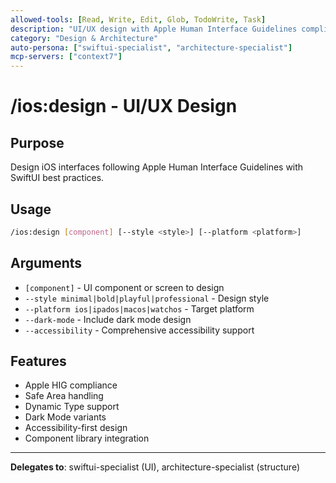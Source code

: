```yaml
---
allowed-tools: [Read, Write, Edit, Glob, TodoWrite, Task]
description: "UI/UX design with Apple Human Interface Guidelines compliance"
category: "Design & Architecture"
auto-persona: ["swiftui-specialist", "architecture-specialist"]
mcp-servers: ["context7"]
---
```


# /ios:design - UI/UX Design

## Purpose
Design iOS interfaces following Apple Human Interface Guidelines with SwiftUI best practices.

## Usage
```bash
/ios:design [component] [--style <style>] [--platform <platform>]
```

## Arguments
- `[component]` - UI component or screen to design
- `--style minimal|bold|playful|professional` - Design style
- `--platform ios|ipados|macos|watchos` - Target platform
- `--dark-mode` - Include dark mode design
- `--accessibility` - Comprehensive accessibility support

## Features
- Apple HIG compliance
- Safe Area handling
- Dynamic Type support
- Dark Mode variants
- Accessibility-first design
- Component library integration

---

**Delegates to**: swiftui-specialist (UI), architecture-specialist (structure)
